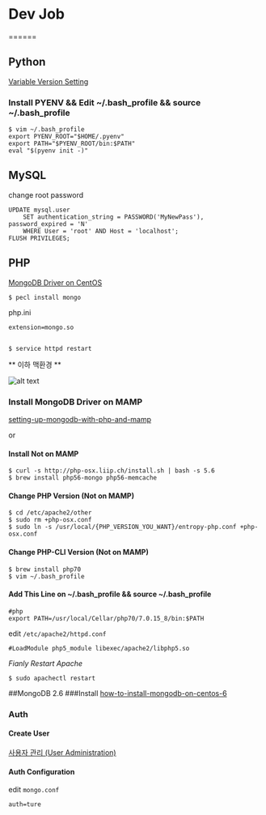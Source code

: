 # Dev Job
======
## Python
[Variable Version Setting](https://github.com/yyuu/pyenv)
### Install PYENV && Edit ~/.bash_profile && source ~/.bash_profile
	$ vim ~/.bash_profile 
	export PYENV_ROOT="$HOME/.pyenv"
	export PATH="$PYENV_ROOT/bin:$PATH"
	eval "$(pyenv init -)"

## MySQL
change root password

	UPDATE mysql.user
	    SET authentication_string = PASSWORD('MyNewPass'), password_expired = 'N'
	    WHERE User = 'root' AND Host = 'localhost';
	FLUSH PRIVILEGES;

## PHP
[MongoDB Driver on CentOS](https://www.liquidweb.com/kb/how-to-install-the-mongodb-php-driver-extension-on-centos-6/)
	
	$ pecl install mongo
php.ini	
	
	extension=mongo.so
	
	
	$ service httpd restart

** 이하 맥환경 **

![alt text](https://gmyou71.files.wordpress.com/2017/02/e18489e185b3e1848fe185b3e18485e185b5e186abe18489e185a3e186ba-2017-02-20-e1848be185a9e18492e185ae-5-46-16.png?w=680 "MAMP에서 PHP버전 변경하기")

### Install MongoDB Driver on MAMP
[setting-up-mongodb-with-php-and-mamp](http://lukepeters.me/blog/setting-up-mongodb-with-php-and-mamp)

or 

#### Install Not on MAMP
	$ curl -s http://php-osx.liip.ch/install.sh | bash -s 5.6
	$ brew install php56-mongo php56-memcache

#### Change PHP Version (Not on MAMP)
	$ cd /etc/apache2/other
	$ sudo rm +php-osx.conf 
	$ sudo ln -s /usr/local/{PHP_VERSION_YOU_WANT}/entropy-php.conf +php-osx.conf
	
#### Change PHP-CLI Version (Not on MAMP)
	$ brew install php70
	$ vim ~/.bash_profile

#### Add This Line on ~/.bash_profile && source ~/.bash_profile
	#php
	export PATH=/usr/local/Cellar/php70/7.0.15_8/bin:$PATH

edit `/etc/apache2/httpd.conf`

	#LoadModule php5_module libexec/apache2/libphp5.so

*Fianly Restart Apache*
	
	$ sudo apachectl restart

##MongoDB 2.6
###Install
[how-to-install-mongodb-on-centos-6](https://www.liquidweb.com/kb/how-to-install-mongodb-on-centos-6/)
### Auth
#### Create User
[사용자 관리 (User Administration)](http://bloodguy.tistory.com/entry/MongoDB-%EC%82%AC%EC%9A%A9%EC%9E%90-%EA%B4%80%EB%A6%AC-User-Administration)
#### Auth Configuration
edit `mongo.conf`

	auth=ture
